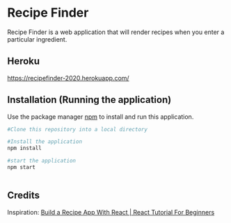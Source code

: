 # Recipe Finder

Recipe Finder is a web application that will render recipes when you enter a particular ingredient. 

## Heroku 

https://recipefinder-2020.herokuapp.com/


## Installation (Running the application)

Use the package manager [npm](https://www.npmjs.com/) to install and run this application.


```bash
#Clone this repository into a local directory

#Install the application 
npm install 

#start the application 
npm start
 
```

## Credits

Inspiration: [Build a Recipe App With React | React Tutorial For Beginners](https://www.youtube.com/watch?v=U9T6YkEDkMo&t=1040s)